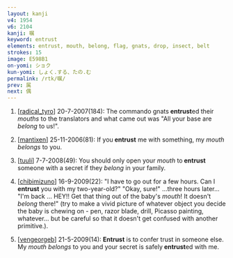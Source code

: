 ```yaml
---
layout: kanji
v4: 1954
v6: 2104
kanji: 嘱
keyword: entrust
elements: entrust, mouth, belong, flag, gnats, drop, insect, belt
strokes: 15
image: E598B1
on-yomi: ショク
kun-yomi: しょく.する、たの.む
permalink: /rtk/嘱/
prev: 属
next: 偶
---
```


1) [<a href="http://kanji.koohii.com/profile/radical_tyro">radical_tyro</a>] 20-7-2007(184): The commando gnats<strong> entrust</strong>ed their <em>mouths</em> to the translators and what came out was &quot;All your base are <em>belong</em> to us!&quot;.

2) [<a href="http://kanji.koohii.com/profile/mantixen">mantixen</a>] 25-11-2006(81): If you<strong> entrust</strong> me with something, my <em>mouth belongs</em> to you.

3) [<a href="http://kanji.koohii.com/profile/tuuli">tuuli</a>] 7-7-2008(49): You should only open your <em>mouth</em> to<strong> entrust</strong> someone with a secret if they <em>belong</em> in your family.

4) [<a href="http://kanji.koohii.com/profile/chibimizuno">chibimizuno</a>] 16-9-2009(22): &quot;I have to go out for a few hours. Can I<strong> entrust</strong> you with my two-year-old?&quot; &quot;Okay, sure!&quot; ...three hours later... &quot;I&#039;m back ... HEY!! Get that thing out of the baby&#039;s <em>mouth</em>! It doesn&#039;t <em>belong</em> there!&quot; (try to make a vivid picture of whatever object you decide the baby is chewing on - pen, razor blade, drill, Picasso painting, whatever... but be careful so that it doesn&#039;t get confused with another primitive.).

5) [<a href="http://kanji.koohii.com/profile/vengeorgeb">vengeorgeb</a>] 21-5-2009(14): <strong>Entrust</strong> is to confer trust in someone else. My <em>mouth belongs</em> to you and your secret is safely<strong> entrust</strong>ed with me.

